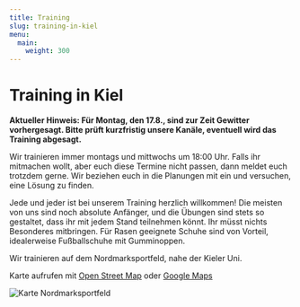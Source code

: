 ```yaml
---
title: Training
slug: training-in-kiel
menu:
  main:
    weight: 300
---
```


# Training in Kiel

**Aktueller Hinweis: Für Montag, den 17.8., sind zur Zeit Gewitter vorhergesagt.
Bitte prüft kurzfristig unsere Kanäle, eventuell wird das Training abgesagt.**

Wir trainieren immer montags und mittwochs um 18:00 Uhr.
Falls ihr mitmachen wollt,
aber euch diese Termine nicht passen,
dann meldet euch trotzdem gerne.
Wir beziehen euch in die Planungen mit ein und versuchen, eine Lösung zu finden.

Jede und jeder ist bei unserem Training herzlich willkommen!
Die meisten von uns sind noch absolute Anfänger,
und die Übungen sind stets so gestaltet,
dass ihr mit jedem Stand teilnehmen könnt.
Ihr müsst nichts Besonderes mitbringen.
Für Rasen geeignete Schuhe sind von Vorteil,
idealerweise Fußballschuhe mit Gumminoppen.

Wir trainieren auf dem Nordmarksportfeld,
nahe der Kieler Uni.

Karte aufrufen mit [Open Street Map](https://osm.org/go/0HsaQC7V?m=)
oder [Google Maps](https://goo.gl/maps/2CHFeakWwtCYmMzH8)

![Karte Nordmarksportfeld](/images/map_nordmarksportfeld.jpg)
